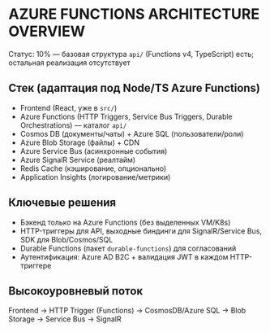 # AZURE FUNCTIONS ARCHITECTURE OVERVIEW

Статус: 10% — базовая структура `api/` (Functions v4, TypeScript) есть; остальная реализация отсутствует

## Стек (адаптация под Node/TS Azure Functions)

- Frontend (React, уже в `src/`)
- Azure Functions (HTTP Triggers, Service Bus Triggers, Durable Orchestrations) — каталог `api/`
- Cosmos DB (документы/чаты) + Azure SQL (пользователи/роли)
- Azure Blob Storage (файлы) + CDN
- Azure Service Bus (асинхронные события)
- Azure SignalR Service (реалтайм)
- Redis Cache (кэширование, опционально)
- Application Insights (логирование/метрики)

## Ключевые решения

- Бэкенд только на Azure Functions (без выделенных VM/K8s)
- HTTP-триггеры для API, выходные биндинги для SignalR/Service Bus, SDK для Blob/Cosmos/SQL
- Durable Functions (пакет `durable-functions`) для согласований
- Аутентификация: Azure AD B2C + валидация JWT в каждом HTTP-триггере

## Высокоуровневый поток

Frontend → HTTP Trigger (Functions) → CosmosDB/Azure SQL → Blob Storage → Service Bus → SignalR



